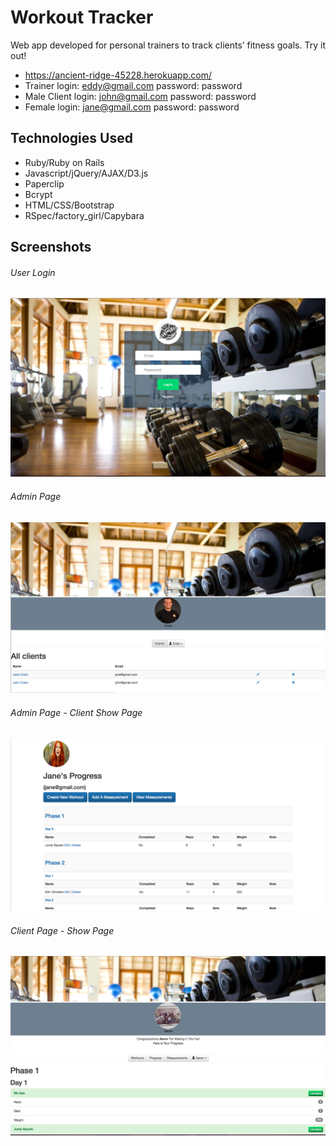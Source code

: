 # Workout Tracker

Web app developed for personal trainers to track clients’ fitness goals.
Try it out! 
* https://ancient-ridge-45228.herokuapp.com/
* Trainer login: eddy@gmail.com password: password
* Male Client login: john@gmail.com password: password
* Female login: jane@gmail.com password: password

## Technologies Used

* Ruby/Ruby on Rails
* Javascript/jQuery/AJAX/D3.js
* Paperclip
* Bcrypt
* HTML/CSS/Bootstrap
* RSpec/factory_girl/Capybara

## Screenshots
###### User Login
![alt tag](/user-login.png)
###### Admin Page
![alt tag](/admin.png)
###### Admin Page - Client Show Page
![alt tag](/admin-cs.png)
###### Client Page - Show Page
![alt tag](/client-show-page.png)


